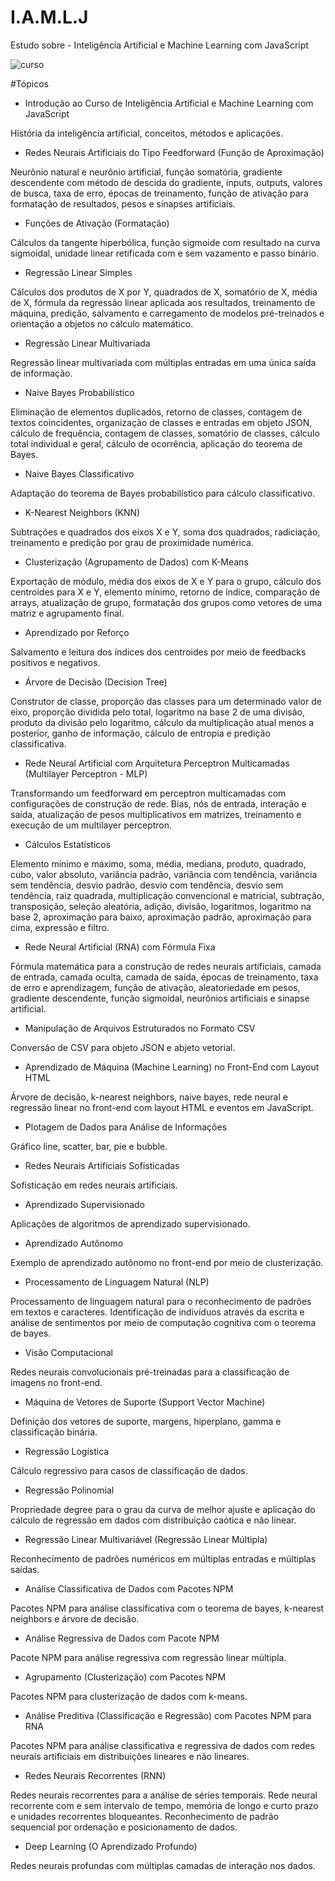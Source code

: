 # I.A.M.L.J
Estudo sobre - Inteligência Artificial e Machine Learning com JavaScript

![curso](https://user-images.githubusercontent.com/38336873/217972825-d353a06b-bb68-4e33-9250-3081f0014bac.png)

#Tópicos

* Introdução ao Curso de Inteligência Artificial e Machine Learning com JavaScript

História da inteligência artificial, conceitos, métodos e aplicações.



* Redes Neurais Artificiais do Tipo Feedforward (Função de Aproximação)

Neurônio natural e neurônio artificial, função somatória, gradiente descendente com método de descida do gradiente, inputs, outputs, valores de busca, taxa de erro, épocas de treinamento, função de ativação para formatação de resultados, pesos e sinapses artificiais.



* Funções de Ativação (Formatação)

Cálculos da tangente hiperbólica, função sigmoide com resultado na curva sigmoidal, unidade linear retificada com e sem vazamento e passo binário.



* Regressão Linear Simples

Cálculos dos produtos de X por Y, quadrados de X, somatório de X, média de X, fórmula da regressão linear aplicada aos resultados, treinamento de máquina, predição, salvamento e carregamento de modelos pré-treinados e orientação a objetos no cálculo matemático.



* Regressão Linear Multivariada

Regressão linear multivariada com múltiplas entradas em uma única saída de informação.



* Naive Bayes Probabilístico

Eliminação de elementos duplicados, retorno de classes, contagem de textos coincidentes, organização de classes e entradas em objeto JSON, cálculo de frequência, contagem de classes, somatório de classes, cálculo total individual e geral, cálculo de ocorrência, aplicação do teorema de Bayes.



* Naive Bayes Classificativo

Adaptação do teorema de Bayes probabilístico para cálculo classificativo.



* K-Nearest Neighbors (KNN)

Subtrações e quadrados dos eixos X e Y, soma dos quadrados, radiciação, treinamento e predição por grau de proximidade numérica.



* Clusterização (Agrupamento de Dados) com K-Means

Exportação de módulo, média dos eixos de X e Y para o grupo, cálculo dos centroides para X e Y, elemento mínimo, retorno de índice, comparação de arrays, atualização de grupo, formatação dos grupos como vetores de uma matriz e agrupamento final.



* Aprendizado por Reforço

Salvamento e leitura dos índices dos centroides por meio de feedbacks positivos e negativos.



* Árvore de Decisão (Decision Tree)

Construtor de classe, proporção das classes para um determinado valor de eixo, proporção dividida pelo total, logaritmo na base 2 de uma divisão, produto da divisão pelo logaritmo, cálculo da multiplicação atual menos a posterior, ganho de informação, cálculo de entropia e predição classificativa.



* Rede Neural Artificial com Arquitetura Perceptron Multicamadas (Multilayer Perceptron - MLP)

Transformando um feedforward em perceptron multicamadas com configurações de construção de rede. Bias, nós de entrada, interação e saída, atualização de pesos multiplicativos em matrizes, treinamento e execução de um multilayer perceptron.



* Cálculos Estatísticos

Elemento mínimo e máximo, soma, média, mediana, produto, quadrado, cubo, valor absoluto, variância padrão, variância com tendência, variância sem tendência, desvio padrão, desvio com tendência, desvio sem tendência, raiz quadrada, multiplicação convencional e matricial, subtração, transposição, seleção aleatória, adição, divisão, logaritmos, logaritmo na base 2, aproximação para baixo, aproximação padrão, aproximação para cima, expressão e filtro.



* Rede Neural Artificial (RNA) com Fórmula Fixa

Fórmula matemática para a construção de redes neurais artificiais, camada de entrada, camada oculta, camada de saída, épocas de treinamento, taxa de erro e aprendizagem, função de ativação, aleatoriedade em pesos, gradiente descendente, função sigmoidal, neurônios artificiais e sinapse artificial.



* Manipulação de Arquivos Estruturados no Formato CSV

Conversão de CSV para objeto JSON e abjeto vetorial.



* Aprendizado de Máquina (Machine Learning) no Front-End com Layout HTML

Árvore de decisão, k-nearest neighbors, naive bayes, rede neural e regressão linear no front-end com layout HTML e eventos em JavaScript.



* Plotagem de Dados para Análise de Informações

Gráfico line, scatter, bar, pie e bubble.



* Redes Neurais Artificiais Sofisticadas

Sofisticação em redes neurais artificiais.



* Aprendizado Supervisionado

Aplicações de algoritmos de aprendizado supervisionado.



* Aprendizado Autônomo

Exemplo de aprendizado autônomo no front-end por meio de clusterização.



* Processamento de Linguagem Natural (NLP)

Processamento de linguagem natural para o reconhecimento de padrões em textos e caracteres. Identificação de indivíduos através da escrita e análise de sentimentos por meio de computação cognitiva com o teorema de bayes.



* Visão Computacional

Redes neurais convolucionais pré-treinadas para a classificação de imagens no front-end.



* Máquina de Vetores de Suporte (Support Vector Machine)

Definição dos vetores de suporte, margens, hiperplano, gamma e classificação binária.



* Regressão Logística

Cálculo regressivo para casos de classificação de dados.



* Regressão Polinomial

Propriedade degree para o grau da curva de melhor ajuste e aplicação do cálculo de regressão em dados com distribuição caótica e não linear.



* Regressão Linear Multivariável (Regressão Linear Múltipla)

Reconhecimento de padrões numéricos em múltiplas entradas e múltiplas saídas.



* Análise Classificativa de Dados com Pacotes NPM

Pacotes NPM para análise classificativa com o teorema de bayes, k-nearest neighbors e árvore de decisão.



* Análise Regressiva de Dados com Pacote NPM

Pacote NPM para análise regressiva com regressão linear múltipla.



* Agrupamento (Clusterização) com Pacotes NPM

Pacotes NPM para clusterização de dados com k-means.



* Análise Preditiva (Classificação e Regressão) com Pacotes NPM para RNA

Pacotes NPM para análise classificativa e regressiva de dados com redes neurais artificiais em distribuições lineares e não lineares.



* Redes Neurais Recorrentes (RNN)

Redes neurais recorrentes para a análise de séries temporais. Rede neural recorrente com e sem intervalo de tempo, memória de longo e curto prazo e unidades recorrentes bloqueantes. Reconhecimento de padrão sequencial por ordenação e posicionamento de dados.



* Deep Learning (O Aprendizado Profundo)

Redes neurais profundas com múltiplas camadas de interação nos dados.
